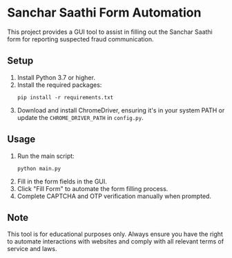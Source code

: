 # Sanchar Saathi Form Automation

This project provides a GUI tool to assist in filling out the Sanchar Saathi form for reporting suspected fraud communication.

## Setup

1. Install Python 3.7 or higher.
2. Install the required packages:
   ```
   pip install -r requirements.txt
   ```
3. Download and install ChromeDriver, ensuring it's in your system PATH or update the `CHROME_DRIVER_PATH` in `config.py`.

## Usage

1. Run the main script:
   ```
   python main.py
   ```
2. Fill in the form fields in the GUI.
3. Click "Fill Form" to automate the form filling process.
4. Complete CAPTCHA and OTP verification manually when prompted.

## Note

This tool is for educational purposes only. Always ensure you have the right to automate interactions with websites and comply with all relevant terms of service and laws.